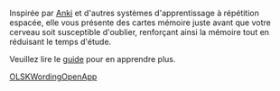 Inspirée par [Anki](KOM_VITRINE_ANKI_URL) et d'autres systèmes d'apprentissage à répétition espacée, elle vous présente des cartes mémoire juste avant que votre cerveau soit susceptible d'oublier, renforçant ainsi la mémoire tout en réduisant le temps d'étude.

Veuillez lire le [guide](KOMVitrineTokenGuideURL) pour en apprendre plus.

<a class="KOMVitrineContentAppButton OLSKCommonButton OLSKCommonButtonPrimary" href="KOMVitrineTokenReviewURL">OLSKWordingOpenApp</a>
